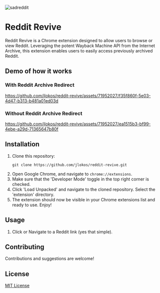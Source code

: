 ![sadreddit](https://github.com/jlokos/reddit-revive/assets/71952027/14113a4c-539d-484e-9ce3-cfb2c6fdc4fb)
# Reddit Revive

Reddit Revive is a Chrome extension designed to allow  users to browse or view Reddit. Leveraging the potent Wayback Machine API from the Internet Archive, this extension enables users to easily access previously archived Reddit.

## Demo of how it works
### With Reddit Archive Redirect
https://github.com/jlokos/reddit-revive/assets/71952027/f35f860f-5e03-4d47-b313-b481a01ed03d

### Without Reddit Archive Redirect
https://github.com/jlokos/reddit-revive/assets/71952027/ea1515b3-bf99-4ebe-a29d-71365647b80f


## Installation

1. Clone this repository:
    ```
    git clone https://github.com/jlokos/reddit-revive.git
    ```
2. Open Google Chrome, and navigate to `chrome://extensions`.
3. Make sure that the 'Developer Mode' toggle in the top right corner is checked.
4. Click 'Load Unpacked' and navigate to the cloned repository. Select the 'extension' directory.
5. The extension should now be visible in your Chrome extensions list and ready to use. Enjoy!

## Usage

1. Click or Navigate to a Reddit link (yes that simple).

## Contributing

Contributions and suggestions are welcome!

## License

[MIT License](https://choosealicense.com/licenses/mit/)

